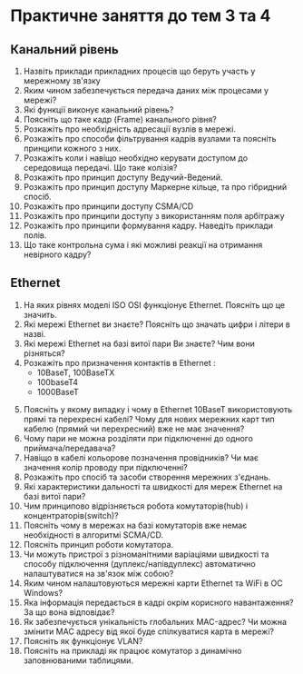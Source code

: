 # Практичне заняття до тем 3 та 4

## Канальний рівень

1) Назвіть приклади прикладних процесів що беруть участь у мережному зв'язку 
2) Яким чином забезпечується передача даних між процесами у мережі?
3) Які функції виконує канальний рівень?
4) Поясніть що таке кадр (Frame) канального рівня?
5) Розкажіть про необхідність адресації вузлів в мережі.
6) Розкажіть про способи фільтрування кадрів вузлами та поясніть принципи кожного з них.
7) Розкажіть коли і навіщо необхідно керувати доступом до середовища передачі. Що таке колізія?
8) Розкажіть про принцип доступу Ведучий-Ведений.
9) Розкажіть про принцип доступу Маркерне кільце, та про гібридний спосіб.
10) Розкажіть про принципи доступу CSMA/CD
11) Розкажіть про принципи доступу  з використанням поля арбітражу
12) Розкажіть про принципи формування кадру. Наведіть приклади полів.
13) Що таке контрольна сума і які можливі реакції на отримання невірного кадру?

## Ethernet

1) На яких рівнях моделі ISO OSI функціонує Ethernet. Поясніть що це значить.
2) Які мережі Ethernet ви знаєте? Поясніть що значать цифри і літери в назві.
3) Які мережі Ethernet на базі витої пари Ви знаєте? Чим вони різняться?
4) Розкажіть про призначення контактів в Ethernet :
   - 10BaseT, 100BaseTX
   - 100baseT4
   - 1000BaseT

5. Поясніть у якому випадку і чому в Ethernet 10BaseT використовують прямі та перехресні кабелі? Чому для нових мережних карт тип кабелю (прямий чи перехресний) вже не має значення?
6. Чому пари не можна розділяти при підключенні до одного приймача/передавача?
7. Навіщо в кабелі кольорове позначення провідників? Чи має значення колір проводу при підключенні?
8. Розкажіть про спосіб та засоби створення мережних з'єднань.
9. Які характеристики дальності та швидкості для мереж Ethernet на базі витої пари?
10. Чим принципово відрізняється робота комутаторів(hub) і концентраторів(switch)?
11. Поясніть чому в мережах на базі комутаторів вже немає необхідності в алгоритмі SCMA/CD.
12. Поясніть принцип роботи комутатора.
13. Чи можуть пристрої з різноманітними варіаціями швидкості та способу підключення (дуплекс/напівдуплекс) автоматично налаштуватися на зв'язок між собою?
14. Яким чином налаштовуються мережні карти Ethernet та WiFi в ОС Windows?
15. Яка інформація передається в кадрі окрім корисного навантаження? За що вона відповідає?
16. Як забезпечується унікальність глобальних MAC-адрес? Чи можна змінити MAC адресу від якої буде спілкуватися карта в мережі? 
17. Поясніть як функціонує VLAN?
18. Поясніть на прикладі як працює комутатор з динамічно заповнюваними таблицями.      